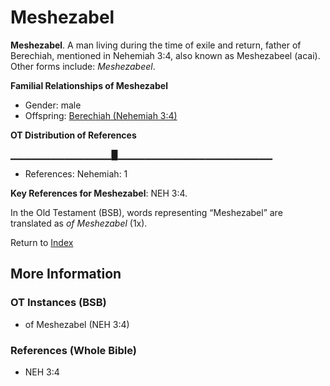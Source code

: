 # Meshezabel
**Meshezabel**. 
A man living during the time of exile and return, father of Berechiah, mentioned in Nehemiah 3:4, also known as Meshezabeel (acai). 
Other forms include: 
*Meshezabeel*. 




**Familial Relationships of Meshezabel**


* Gender: male
* Offspring: [Berechiah (Nehemiah 3:4)](Berechiah.5.md)


**OT Distribution of References**

▁▁▁▁▁▁▁▁▁▁▁▁▁▁▁█▁▁▁▁▁▁▁▁▁▁▁▁▁▁▁▁▁▁▁▁▁▁▁
* References: Nehemiah: 1



**Key References for Meshezabel**: 
NEH 3:4. 


In the Old Testament (BSB), words representing “Meshezabel” are translated as 
*of Meshezabel* (1x). 




Return to [Index](00-Index.md)

## More Information

### OT Instances (BSB)

* of Meshezabel (NEH 3:4)



### References (Whole Bible)

* NEH 3:4



